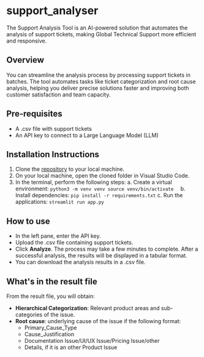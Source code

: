 # support_analyser
The Support Analysis Tool is an AI-powered solution that automates the analysis of support tickets, making Global Technical Support more efficient and responsive.

## Overview
You can streamline the analysis process by processing support tickets in batches. The tool automates tasks like ticket categorization and root cause analysis, helping you deliver precise solutions faster and improving both customer satisfaction and team capacity.

## Pre-requisites
* A .csv file with support tickets
* An API key to connect to a Large Language Model (LLM)

## Installation Instructions

1. Clone the [repository](https://github.com/CBehera5/support_analyzer) to your local machine.
2. On your local machine, open the cloned folder in Visual Studio Code.
3. In the terminal, perform the following steps:
    a. Create a virtual environment:
            ```
            python3 -m venv venv
            source venv/bin/activate  
            ```
    b. Install dependencies:
            ```
            pip install -r requirements.txt
            ```
    c. Run the applications:
        ```
        streamlit run app.py
        ```

## How to use

* In the left pane, enter the API key.
* Upload the .csv file containing support tickets.
* Click **Analyze**. The process may take a few minutes to complete. After a successful analysis, the results will be displayed in a tabular format.
* You can download the analysis results in a .csv file.

## What's in the result file

From the result file, you will obtain:

* **Hierarchical Categorization**: Relevant product areas and sub-categories of the issue.
* **Root cause**: underlying cause of the issue if the following format:
    * Primary_Cause_Type
    * Cause_Justification
    * Documentation Issue/UI/UX Issue/Pricing Issue/other
    * Details, if it is an other Product Issue
